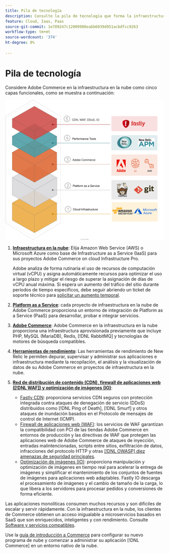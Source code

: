 ```yaml
---
title: Pila de tecnología
description: Consulte la pila de tecnología que forma la infraestructura de Commerce en la nube.
feature: Cloud, Iaas, Paas
source-git-commit: 1e789247c12009908eabb6039d951acbdfcc9263
workflow-type: tm+mt
source-wordcount: '374'
ht-degree: 0%

---
```


# Pila de tecnología

Considere Adobe Commerce en la infraestructura en la nube como cinco capas funcionales, como se muestra a continuación:

![Pila de nube](../../assets/CloudStack.svg)

1. [**Infraestructura en la nube**](pro-architecture.md): Elija Amazon Web Service (AWS) o Microsoft Azure como base de Infrastructure as a Service (IaaS) para sus proyectos Adobe Commerce on cloud Infrastructure Pro.

   Adobe analiza de forma rutinaria el uso de recursos de computación virtual (vCPU) y asigna automáticamente recursos para optimizar el uso a largo plazo y mitigar el riesgo de superar la asignación de días de vCPU anual máxima. Si espera un aumento del tráfico del sitio durante períodos de tiempo específicos, debe seguir abriendo un ticket de soporte técnico para [solicitar un aumento temporal](https://experienceleague.adobe.com/docs/commerce-knowledge-base/kb/how-to/how-to-request-temporary-magento-upsize.html?lang=es).

1. [**Platform as a Service**](cloud-architecture.md): cada proyecto de infraestructura en la nube de Adobe Commerce proporciona un entorno de integración de Platform as a Service (PaaS) para desarrollar, probar e integrar servicios.
1. [**Adobe Commerce**](../project/overview.md): Adobe Commerce en la infraestructura en la nube proporciona una infraestructura aprovisionada previamente que incluye PHP, MySQL (MariaDB), Redis, [!DNL RabbitMQ] y tecnologías de motores de búsqueda compatibles.
1. [**Herramientas de rendimiento**](../monitor/new-relic-service.md): Las herramientas de rendimiento de New Relic le permiten depurar, supervisar y administrar sus aplicaciones e infraestructura mediante la recopilación, el análisis y la visualización de datos de su Adobe Commerce en proyectos de infraestructura en la nube.
1. [**Red de distribución de contenido (CDN), firewall de aplicaciones web ([!DNL WAF]) y optimización de imágenes (IO)**](../cdn/fastly.md):

   * [Fastly CDN](../cdn/fastly.md#ddos-protection): proporciona servicios CDN seguros con protección integrada contra ataques de denegación de servicio (DDoS) distribuidos como [!DNL Ping of Death], [!DNL Smurf] y otros ataques de inundación basados en el Protocolo de mensajes de control de Internet (ICMP).
   * [Firewall de aplicaciones web (WAF)](../cdn/fastly-waf-service.md): los servicios de WAF garantizan la compatibilidad con PCI de las tiendas Adobe Commerce en entornos de producción y las directivas de WAF que protegen las aplicaciones web de Adobe Commerce de ataques de inyección, entradas malintencionadas, scripts entre sitios, exfiltración de datos, infracciones del protocolo HTTP y otras [[!DNL OWASP] diez amenazas de seguridad principales](https://owasp.org/www-project-top-ten/).
   * [Optimización de imágenes (IO)](../cdn/fastly-image-optimization.md): proporciona manipulación y optimización de imágenes en tiempo real para acelerar la entrega de imágenes y simplificar el mantenimiento de los conjuntos de fuentes de imágenes para aplicaciones web adaptables. Fastly IO descarga el procesamiento de imágenes y el cambio de tamaño de la carga, lo que libera a los servidores para procesar pedidos y conversiones de forma eficiente.

Las aplicaciones monolíticas consumen muchos recursos y son difíciles de escalar y servir rápidamente. Con la infraestructura en la nube, los clientes de Commerce obtienen un acceso inigualable a microservicios basados en SaaS que son enriquecidos, inteligentes y con rendimiento. Consulte [Software y servicios compatibles](cloud-architecture.md#supported-software-and-services).

Use la [guía de introducción a Commerce](../../get-started/overview.md) para configurar su nuevo programa de nube y comenzar a administrar su aplicación [!DNL Commerce] en un entorno nativo de la nube.
